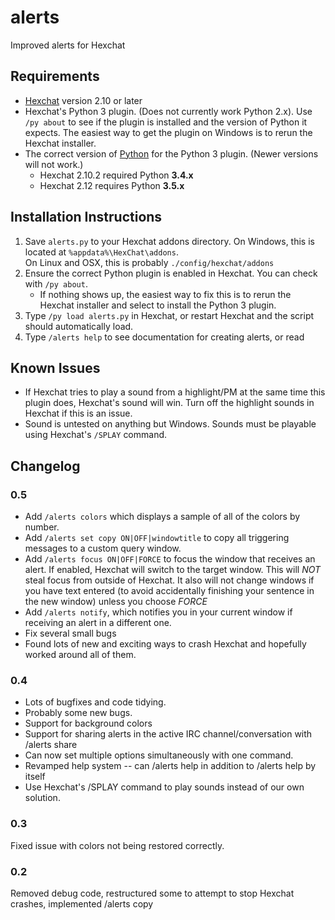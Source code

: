 # alerts
Improved alerts for Hexchat

## Requirements
* [Hexchat](https://hexchat.github.io/) version 2.10 or later
* Hexchat's Python 3 plugin.  (Does not currently work Python 2.x).  Use `/py about` to see if the plugin is installed 
  and the version of Python it expects.  The easiest way to get the plugin on Windows is to rerun the Hexchat installer.
* The correct version of [Python](https://www.python.org/downloads/) for the Python 3 plugin.  (Newer versions will not 
  work.)
  - Hexchat 2.10.2 required Python **3.4.x**
  - Hexchat 2.12 requires Python **3.5.x**

## Installation Instructions
1. Save `alerts.py` to your Hexchat addons directory.  On Windows, this is located at `%appdata%\HexChat\addons`.  
   On Linux and OSX, this is probably `./config/hexchat/addons`
2. Ensure the correct Python plugin is enabled in Hexchat.  You can check with `/py about`.   
   - If nothing shows up, the easiest way to fix this is to rerun the Hexchat installer and select to install the 
     Python 3 plugin.
3. Type `/py load alerts.py` in Hexchat, or restart Hexchat and the script should automatically load.
4. Type `/alerts help` to see documentation for creating alerts, or read 

## Known Issues
* If Hexchat tries to play a sound from a highlight/PM at the same time this plugin does, Hexchat's sound will win.
  Turn off the highlight sounds in Hexchat if this is an issue.
* Sound is untested on anything but Windows.  Sounds must be playable using Hexchat's `/SPLAY` command.

## Changelog
### 0.5
* Add `/alerts colors` which displays a sample of all of the colors by number.
* Add `/alerts set copy ON|OFF|windowtitle` to copy all triggering messages to a custom query window.
* Add `/alerts focus ON|OFF|FORCE` to focus the window that receives an alert.  If enabled, Hexchat will switch to the
  target window.  This will *NOT* steal focus from outside of Hexchat.  It also will not change windows if you have
  text entered (to avoid accidentally finishing your sentence in the new window) unless you choose *FORCE*
* Add `/alerts notify`, which notifies you in your current window if receiving an alert in a different one.
* Fix several small bugs
* Found lots of new and exciting ways to crash Hexchat and hopefully worked around all of them.

### 0.4
* Lots of bugfixes and code tidying.
* Probably some new bugs.
* Support for background colors
* Support for sharing alerts in the active IRC channel/conversation with /alerts share
* Can now set multiple options simultaneously with one command.
* Revamped help system -- can /alerts help <command-or-setting> in addition to /alerts help by itself
* Use Hexchat's /SPLAY command to play sounds instead of our own solution.

### 0.3
Fixed issue with colors not being restored correctly.

### 0.2
Removed debug code, restructured some to attempt to stop Hexchat crashes, implemented /alerts copy
